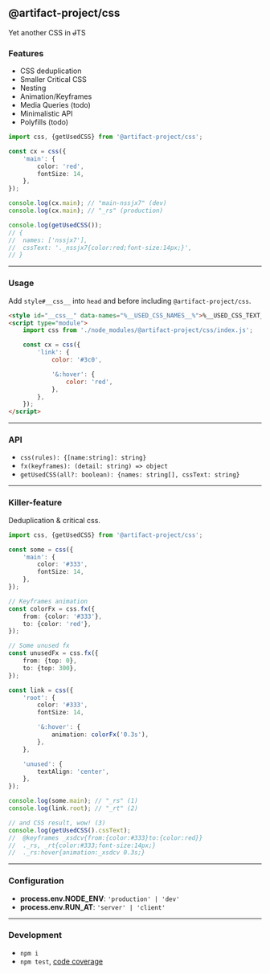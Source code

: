 @artifact-project/css
---------------------
Yet another CSS in <s>J</s>TS

### Features

 - CSS deduplication
 - Smaller Critical CSS
 - Nesting
 - Animation/Keyframes
 - Media Queries (todo)
 - Minimalistic API
 - Polyfills (todo)


```ts
import css, {getUsedCSS} from '@artifact-project/css';

const cx = css({
	'main': {
		color: 'red',
		fontSize: 14,
	},
});

console.log(cx.main); // "main-nssjx7" (dev)
console.log(cx.main); // "_rs" (production)

console.log(getUsedCSS());
// {
// 	names: ['nssjx7'],
// 	cssText: '._nssjx7{color:red;font-size:14px;}',
// }
```

---

### Usage
Add `style#__css__` into `head` and before including `@artifact-project/css`.

```html
<style id="__css__" data-names="%__USED_CSS_NAMES__%">%__USED_CSS_TEXT__%</style>
<script type="module">
	import css from './node_modules/@artifact-project/css/index.js';

	const cx = css({
		'link': {
			color: '#3c0',

			'&:hover': {
				color: 'red',
			},
		},
	});
</script>
```

---

### API

 - `css(rules): {[name:string]: string}`
 - `fx(keyframes): (detail: string) => object`
 - `getUsedCSS(all?: boolean): {names: string[], cssText: string}`

---

### Killer-feature
Deduplication & critical css.

```ts
import css, {getUsedCSS} from '@artifact-project/css';

const some = css({
	'main': {
		color: '#333',
		fontSize: 14,
	},
});

// Keyframes animation
const colorFx = css.fx({
	from: {color: '#333'},
	to: {color: 'red'},
});

// Some unused fx
const unusedFx = css.fx({
	from: {top: 0},
	to: {top: 300},
});

const link = css({
	'root': {
		color: '#333',
		fontSize: 14,

		'&:hover': {
			animation: colorFx('0.3s'),
		},
	},

	'unused': {
		textAlign: 'center',
	},
});

console.log(some.main); // "_rs" (1)
console.log(link.root); // "_rt" (2)

// and CSS result, wow! (3)
console.log(getUsedCSS().cssText);
//  @keyframes _xsdcv{from:{color:#333}to:{color:red}}
//  ._rs, _rt{color:#333;font-size:14px;}
//  ._rs:hover{animation:_xsdcv 0.3s;}
```

---

### Configuration

 - **process.env.NODE_ENV**: `'production' | 'dev'`
 - **process.env.RUN_AT**: `'server' | 'client'`

---

### Development

 - `npm i`
 - `npm test`, [code coverage](./coverage/lcov-report/index.html)
